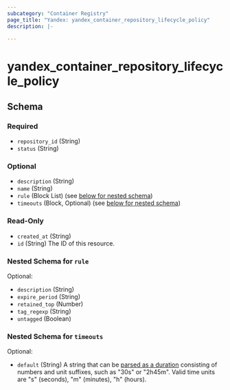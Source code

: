 ```yaml
---
subcategory: "Container Registry"
page_title: "Yandex: yandex_container_repository_lifecycle_policy"
description: |-
  
---
```


# yandex_container_repository_lifecycle_policy

<!-- schema generated by tfplugindocs -->
## Schema

### Required

- `repository_id` (String)
- `status` (String)

### Optional

- `description` (String)
- `name` (String)
- `rule` (Block List) (see [below for nested schema](#nestedblock--rule))
- `timeouts` (Block, Optional) (see [below for nested schema](#nestedblock--timeouts))

### Read-Only

- `created_at` (String)
- `id` (String) The ID of this resource.

<a id="nestedblock--rule"></a>
### Nested Schema for `rule`

Optional:

- `description` (String)
- `expire_period` (String)
- `retained_top` (Number)
- `tag_regexp` (String)
- `untagged` (Boolean)


<a id="nestedblock--timeouts"></a>
### Nested Schema for `timeouts`

Optional:

- `default` (String) A string that can be [parsed as a duration](https://pkg.go.dev/time#ParseDuration) consisting of numbers and unit suffixes, such as "30s" or "2h45m". Valid time units are "s" (seconds), "m" (minutes), "h" (hours).